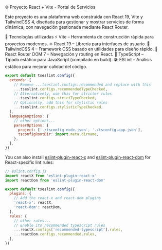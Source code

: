 🌐 Proyecto React + Vite - Portal de Servicios

Este proyecto es una plataforma web construida con React 19, Vite y TailwindCSS 4, diseñada para gestionar y mostrar servicios de forma dinámica, con navegación gestionada mediante React Router.

🚀 Tecnologías utilizadas
⚡ Vite – Herramienta de construcción rápida para proyectos modernos.
⚛️ React 19 – Librería para interfaces de usuario.
🎨 TailwindCSS 4 – Framework CSS basado en utilidades para diseño rápido.
🔀 React Router DOM 7 – Navegación y routing en React.
📝 TypeScript – Tipado estático para JavaScript (compilado en build).
🛠️ ESLint – Análisis estático para mejorar calidad del código.

```js
export default tseslint.config({
  extends: [
    // Remove ...tseslint.configs.recommended and replace with this
    ...tseslint.configs.recommendedTypeChecked,
    // Alternatively, use this for stricter rules
    ...tseslint.configs.strictTypeChecked,
    // Optionally, add this for stylistic rules
    ...tseslint.configs.stylisticTypeChecked,
  ],
  languageOptions: {
    // other options...
    parserOptions: {
      project: ['./tsconfig.node.json', './tsconfig.app.json'],
      tsconfigRootDir: import.meta.dirname,
    },
  },
})
```

You can also install [eslint-plugin-react-x](https://github.com/Rel1cx/eslint-react/tree/main/packages/plugins/eslint-plugin-react-x) and [eslint-plugin-react-dom](https://github.com/Rel1cx/eslint-react/tree/main/packages/plugins/eslint-plugin-react-dom) for React-specific lint rules:

```js
// eslint.config.js
import reactX from 'eslint-plugin-react-x'
import reactDom from 'eslint-plugin-react-dom'

export default tseslint.config({
  plugins: {
    // Add the react-x and react-dom plugins
    'react-x': reactX,
    'react-dom': reactDom,
  },
  rules: {
    // other rules...
    // Enable its recommended typescript rules
    ...reactX.configs['recommended-typescript'].rules,
    ...reactDom.configs.recommended.rules,
  },
})
```
